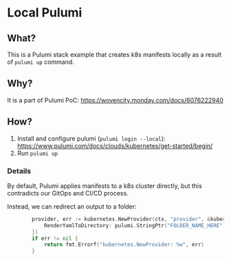 # Local Pulumi

## What?

This is a Pulumi stack example that creates k8s manifests locally as a result of `pulumi up` command.

## Why?

It is a part of Pulumi PoC: https://wovencity.monday.com/docs/6076222940

## How?

1. Install and configure pulumi (`pulumi login --local`): https://www.pulumi.com/docs/clouds/kubernetes/get-started/begin/
2. Run `pulumi up`

### Details
By default, Pulumi applies manifests to a k8s cluster directly, but this contradicts our GitOps and CI/CD process.

Instead, we can redirect an output to a folder:
```go
		provider, err := kubernetes.NewProvider(ctx, "provider", &kubernetes.ProviderArgs{
			RenderYamlToDirectory: pulumi.StringPtr("FOLDER_NAME_HERE"),
		})
		if err != nil {
			return fmt.Errorf("kubernetes.NewProvider: %w", err)
		}
```
